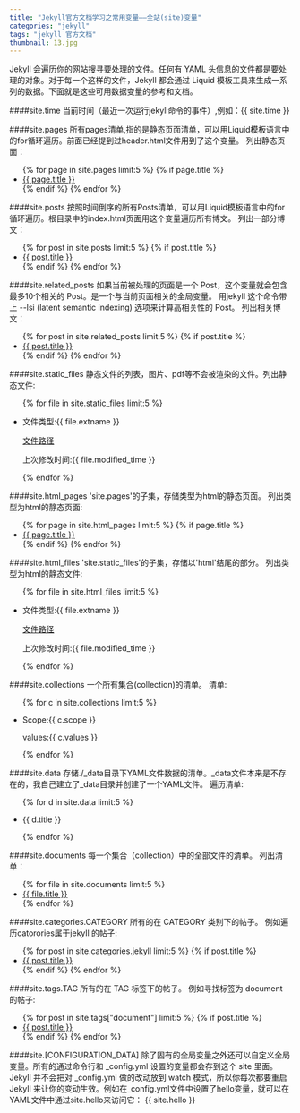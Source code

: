 ```yaml
---
title: "Jekyll官方文档学习之常用变量——全站(site)变量"
categories: "jekyll"
tags: "jekyll 官方文档"
thumbnail: 13.jpg
---
```

Jekyll 会遍历你的网站搜寻要处理的文件。任何有 YAML 头信息的文件都是要处理的对象。对于每一个这样的文件，Jekyll 都会通过 Liquid 模板工具来生成一系列的数据。下面就是这些可用数据变量的参考和文档。
<!--more-->

####site.time 
当前时间（最近一次运行jekyll命令的事件）,例如：{{ site.time }}

####site.pages 
所有pages清单,指的是静态页面清单，可以用Liquid模板语言中的for循环遍历。前面已经提到过header.html文件用到了这个变量。
列出静态页面：
<ul class="pages">
{% for page in site.pages limit:5 %}
  {% if page.title %}
    <li><a href="{{ page.url | prepend: site.baseurl }}">{{ page.title }}</a></li>
  {% endif %}
{% endfor %}
</ul>

####site.posts 
按照时间倒序的所有Posts清单，可以用Liquid模板语言中的for循环遍历。根目录中的index.html页面用这个变量遍历所有博文。
列出一部分博文：
<ul class="posts">
{% for post in site.posts limit:5 %}
  {% if post.title %}
    <li><a href="{{ post.url | prepend: site.baseurl}}">{{ post.title }}</a></li>
  {% endif %}
{% endfor %}
</ul>

####site.related_posts 
如果当前被处理的页面是一个 Post，这个变量就会包含最多10个相关的 Post。是一个与当前页面相关的全局变量。 用jekyll 这个命令带上 --lsi (latent semantic indexing) 选项来计算高相关性的 Post。
列出相关博文：
<ul class="posts">
  {% for post in site.related_posts limit:5 %}
    {% if post.title %}
      <li><a href="{{ post.url | prepend: site.url }}">{{ post.title }}</a></li>
    {% endif %}
  {% endfor %}
</ul>

####site.static_files 
静态文件的列表，图片、pdf等不会被渲染的文件。列出静态文件:
<ul class="posts">
  {% for file in site.static_files limit:5 %}
      <li>
        <p>文件类型:{{ file.extname }}</p>
        <p><a href="{{ file.path }}">文件路径</a></p>
        <p>上次修改时间:{{ file.modified_time }}</p>
      </li>
  {% endfor %}
</ul>

####site.html_pages 
'site.pages'的子集，存储类型为html的静态页面。
列出类型为html的静态页面:
<ul class="pages">
{% for page in site.html_pages limit:5  %}
  {% if page.title %}
    <li><a href="{{ page.url | prepend: site.baseurl }}">{{ page.title }}</a></li>
  {% endif %}
{% endfor %}
</ul>

####site.html_files 
'site.static_files'的子集，存储以'html'结尾的部分。
列出类型为html的静态文件:
<ul class="posts">
  {% for file in site.html_files limit:5 %}
      <li>
        <p>文件类型:{{ file.extname }}</p>
        <p><a href="{{ file.path }}">文件路径</a></p>
        <p>上次修改时间:{{ file.modified_time }}</p>
      </li>
  {% endfor %}
</ul>

####site.collections 
一个所有集合(collection)的清单。
清单:
<ul class="posts">
  {% for c in site.collections limit:5 %}
      <li>
        <p>Scope:{{ c.scope }}</p>
        <p>values:{{ c.values }}</p>
      </li>
  {% endfor %}
</ul>

####site.data 
存储./_data目录下YAML文件数据的清单。_data文件本来是不存在的，我自己建立了_data目录并创建了一个YAML文件。
遍历清单:
<ul class="posts">
  {% for d in site.data limit:5 %}
      <li>
        <p>{{ d.title }}</p>
      </li>
  {% endfor %}
</ul>


####site.documents 
每一个集合（collection）中的全部文件的清单。
列出清单：
<ul class="posts">
  {% for file in site.documents limit:5 %}
      <li>
       <a href="{{ file.url }}">{{ file.title }}</a>
      </li>
  {% endfor %}
</ul>

####site.categories.CATEGORY 
所有的在 CATEGORY 类别下的帖子。
例如遍历catorories属于jekyll 的帖子:
<ul class="posts">
  {% for post in site.categories.jekyll limit:5 %}
    {% if post.title %}
      <li><a href="{{ post.url }}">{{ post.title }}</a></li>
    {% endif %}
  {% endfor %}
</ul>

####site.tags.TAG 
所有的在 TAG 标签下的帖子。
例如寻找标签为 document 的帖子:
<ul class="posts">
  {% for post in site.tags["document"] limit:5 %}
    {% if post.title %}
      <li><a href="{{ post.url }}">{{ post.title }}</a></li>
    {% endif %}
  {% endfor %}
</ul>

####site.[CONFIGURATION_DATA] 
除了固有的全局变量之外还可以自定义全局变量。所有的通过命令行和 _config.yml 设置的变量都会存到这个 site 里面。Jekyll 并不会把对 _config.yml 做的改动放到 watch 模式，所以你每次都要重启 Jekyll 来让你的变动生效。例如在_config.yml文件中设置了hello变量，就可以在YAML文件中通过site.hello来访问它：
{{ site.hello }}